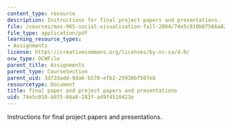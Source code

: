 ```yaml
---
content_type: resource
description: Instructions for final project papers and presentations.
file: /courses/mas-965-social-visualization-fall-2004/74e5c010b07566a8283fad9f4510423e_assn13.pdf
file_type: application/pdf
learning_resource_types:
- Assignments
license: https://creativecommons.org/licenses/by-nc-sa/4.0/
ocw_type: OCWFile
parent_title: Assignments
parent_type: CourseSection
parent_uid: 3d72dadd-9da6-b570-efb2-25930bf507e8
resourcetype: Document
title: final paper and project papers and presentations
uid: 74e5c010-b075-66a8-283f-ad9f4510423e
---
```

Instructions for final project papers and presentations.